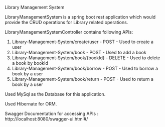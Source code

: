 Library Management System

LibraryManagementSystem is a spring boot rest application which would provide the CRUD operations for Library related
operations.

LibraryManagementSystemController contains following APIs:
1. Library-Management-System/create/user - POST - Used to create a user
2. Library-Management-System/book - POST - Used to add a book
3. Library-Management-System/book/{bookId} - DELETE - Used to delete a book by bookId
4. Library-Management-System/book/borrow - POST - Used to borrow a book by a user
5. Library-Management-System/book/return - POST - Used to return a book by a user

Used MySql as the Database for this application.

Used Hibernate for ORM.

Swagger Documentation for accessing APIs : http://localhost:8080/swagger-ui.html#/